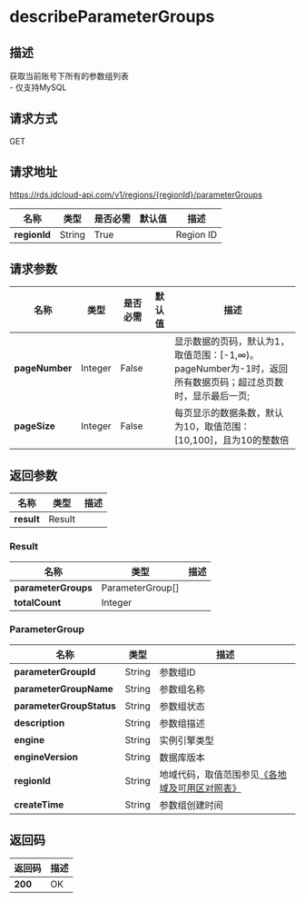 # describeParameterGroups


## 描述
获取当前账号下所有的参数组列表<br>- 仅支持MySQL

## 请求方式
GET

## 请求地址
https://rds.jdcloud-api.com/v1/regions/{regionId}/parameterGroups

|名称|类型|是否必需|默认值|描述|
|---|---|---|---|---|
|**regionId**|String|True| |Region ID|

## 请求参数
|名称|类型|是否必需|默认值|描述|
|---|---|---|---|---|
|**pageNumber**|Integer|False| |显示数据的页码，默认为1，取值范围：[-1,∞)。pageNumber为-1时，返回所有数据页码；超过总页数时，显示最后一页;|
|**pageSize**|Integer|False| |每页显示的数据条数，默认为10，取值范围：[10,100]，且为10的整数倍|


## 返回参数
|名称|类型|描述|
|---|---|---|
|**result**|Result| |

### Result
|名称|类型|描述|
|---|---|---|
|**parameterGroups**|ParameterGroup[]| |
|**totalCount**|Integer| |
### ParameterGroup
|名称|类型|描述|
|---|---|---|
|**parameterGroupId**|String|参数组ID|
|**parameterGroupName**|String|参数组名称|
|**parameterGroupStatus**|String|参数组状态|
|**description**|String|参数组描述|
|**engine**|String|实例引擎类型|
|**engineVersion**|String|数据库版本|
|**regionId**|String|地域代码，取值范围参见[《各地域及可用区对照表》](../Enum-Definitions/Regions-AZ.md)|
|**createTime**|String|参数组创建时间|

## 返回码
|返回码|描述|
|---|---|
|**200**|OK|

